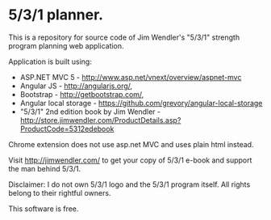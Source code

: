 5/3/1 planner.
===

This is a repository for source code of Jim Wendler's "5/3/1" strength program planning web application.

Application is built using: 
  - ASP.NET MVC 5 - http://www.asp.net/vnext/overview/aspnet-mvc
  - Angular JS - http://angularjs.org/,
  - Bootstrap - http://getbootstrap.com/,
  - Angular local storage - https://github.com/grevory/angular-local-storage
  - "5/3/1" 2nd edition book by Jim Wendler - http://store.jimwendler.com/ProductDetails.asp?ProductCode=5312edebook

Chrome extension does not use asp.net MVC and uses plain html instead.

Visit http://jimwendler.com/ to get your copy of 5/3/1 e-book and support the man behind 5/3/1.

Disclaimer:
I do not own 5/3/1 logo and the 5/3/1 program itself. All rights belong to their rightful owners.

This software is free.

